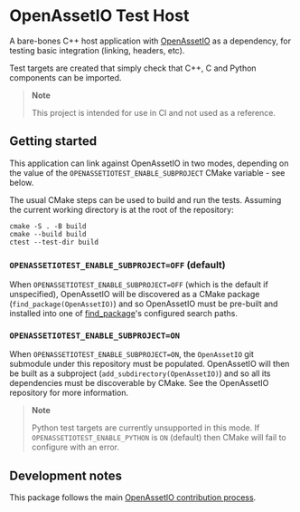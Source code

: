 # OpenAssetIO Test Host

A bare-bones C++ host application with [OpenAssetIO](https://github.com/OpenAssetIO/OpenAssetIO)
as a dependency, for testing basic integration (linking, headers, etc).

Test targets are created that simply check that C++, C and
Python components can be imported.

> **Note**
>
> This project is intended for use in CI and not used as a reference.

## Getting started

This application can link against OpenAssetIO in two modes, depending on
the value of the `OPENASSETIOTEST_ENABLE_SUBPROJECT` CMake variable -
see below.

The usual CMake steps can be used to build and run the tests. Assuming
the current working directory is at the root of the repository:

```shell
cmake -S . -B build
cmake --build build
ctest --test-dir build
```

### `OPENASSETIOTEST_ENABLE_SUBPROJECT=OFF` (default)

When `OPENASSETIOTEST_ENABLE_SUBPROJECT=OFF` (which is the default if
unspecified), OpenAssetIO will be discovered as a CMake package
(`find_package(OpenAssetIO)`) and so OpenAssetIO must be pre-built and
installed into one of [find_package](https://cmake.org/cmake/help/v3.21/command/find_package.html)'s
configured search paths.

### `OPENASSETIOTEST_ENABLE_SUBPROJECT=ON`

When `OPENASSETIOTEST_ENABLE_SUBPROJECT=ON`, the `OpenAssetIO` git
submodule under this repository must be populated. OpenAssetIO will then
be built as a subproject (`add_subdirectory(OpenAssetIO)`) and so all
its dependencies must be discoverable by CMake. See the OpenAssetIO
repository for more information.

> **Note**
>
> Python test targets are currently unsupported in this mode. If
> `OPENASSETIOTEST_ENABLE_PYTHON` is `ON` (default) then CMake will fail
> to configure with an error.

## Development notes

This package follows the main
[OpenAssetIO contribution process](https://github.com/OpenAssetIO/OpenAssetIO/blob/main/contributing/PROCESS.md).
